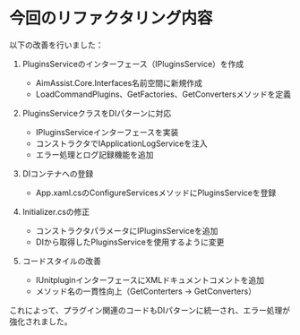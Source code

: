 ﻿# 今回のリファクタリング内容

以下の改善を行いました：

1. PluginsServiceのインターフェース（IPluginsService）を作成
   - AimAssist.Core.Interfaces名前空間に新規作成
   - LoadCommandPlugins、GetFactories、GetConvertersメソッドを定義

2. PluginsServiceクラスをDIパターンに対応
   - IPluginsServiceインターフェースを実装
   - コンストラクタでIApplicationLogServiceを注入
   - エラー処理とログ記録機能を追加

3. DIコンテナへの登録
   - App.xaml.csのConfigureServicesメソッドにPluginsServiceを登録

4. Initializer.csの修正
   - コンストラクタパラメータにIPluginsServiceを追加
   - DIから取得したPluginsServiceを使用するように変更

5. コードスタイルの改善
   - IUnitpluginインターフェースにXMLドキュメントコメントを追加
   - メソッド名の一貫性向上（GetConterters → GetConverters）

これによって、プラグイン関連のコードもDIパターンに統一され、エラー処理が強化されました。
